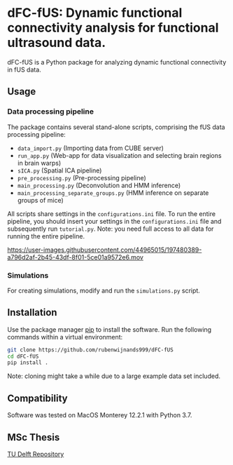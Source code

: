 # dFC-fUS: Dynamic functional connectivity analysis for functional ultrasound data.

dFC-fUS is a Python package for analyzing dynamic functional connectivity in fUS data.

## Usage

### Data processing pipeline
The package contains several stand-alone scripts, comprising the fUS data processing pipeline:

* ```data_import.py``` (Importing data from CUBE server)
* ```run_app.py``` (Web-app for data visualization and selecting brain regions in brain warps)
* ```sICA.py``` (Spatial ICA pipeline)
* ```pre_processing.py``` (Pre-processing pipeline)
* ```main_processing.py``` (Deconvolution and HMM inference)
* ```main_processing_separate_groups.py``` (HMM inference on separate groups of mice)

All scripts share settings in the ```configurations.ini``` file.
To run the entire pipeline, you should insert your settings in the ```configurations.ini``` file and 
subsequently run ```tutorial.py```. Note: you need full access to all data for running the entire pipeline.

https://user-images.githubusercontent.com/44965015/197480389-a796d2af-2b45-43df-8f01-5ce01a9572e6.mov

### Simulations
For creating simulations, modify and run the ```simulations.py``` script.

## Installation
Use the package manager [pip](https://pip.pypa.io/en/stable/) to install the software. Run the following commands within
a virtual environment:

```bash
git clone https://github.com/rubenwijnands999/dFC-fUS
cd dFC-fUS
pip install .
```
Note: cloning might take a while due to a large example data set included.

## Compatibility
Software was tested on MacOS Monterey 12.2.1 with Python 3.7.

## MSc Thesis
[TU Delft Repository](https://repository.tudelft.nl/islandora/object/uuid%3Ae4692392-9010-4875-8392-6801513277c5)
